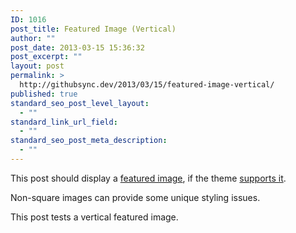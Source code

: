 ```yaml
---
ID: 1016
post_title: Featured Image (Vertical)
author: ""
post_date: 2013-03-15 15:36:32
post_excerpt: ""
layout: post
permalink: >
  http://githubsync.dev/2013/03/15/featured-image-vertical/
published: true
standard_seo_post_level_layout:
  - ""
standard_link_url_field:
  - ""
standard_seo_post_meta_description:
  - ""
---
```

This post should display a <a title="Featured Images" href="http://en.support.wordpress.com/featured-images/#setting-a-featured-image" target="_blank">featured image</a>, if the theme <a title="Post Thumbnails" href="http://codex.wordpress.org/Post_Thumbnails" target="_blank">supports it</a>.

Non-square images can provide some unique styling issues.

This post tests a vertical featured image.